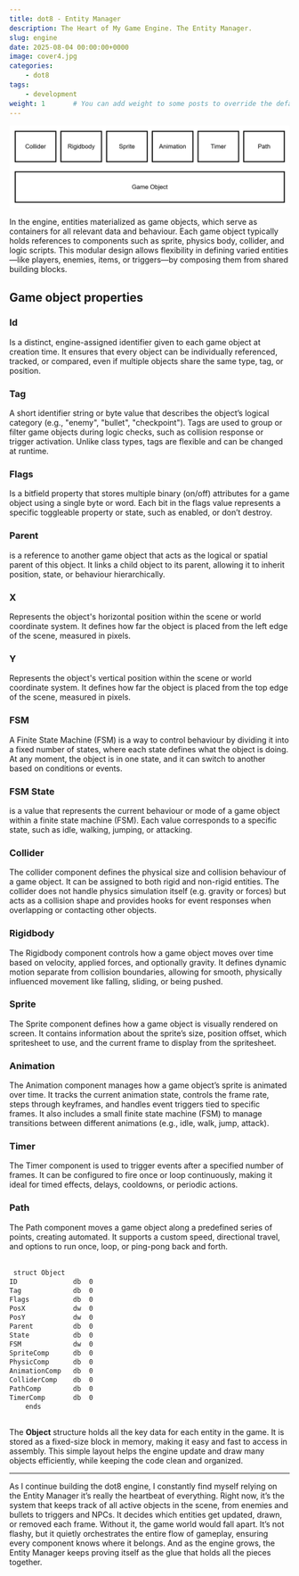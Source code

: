 ```yaml
---
title: dot8 - Entity Manager
description: The Heart of My Game Engine. The Entity Manager.
slug: engine
date: 2025-08-04 00:00:00+0000
image: cover4.jpg
categories:
    - dot8
tags:
    - development
weight: 1       # You can add weight to some posts to override the default sorting (date descending)
---
```


![Diagram](diagram.jpg)

In the engine, entities materialized as game objects, which serve as containers for all relevant data and behaviour. Each game object typically holds references to components such as sprite, physics body, collider, and logic scripts. This modular design allows flexibility in defining varied entities—like players, enemies, items, or triggers—by composing them from shared building blocks.

## Game object properties ##

### Id ###

Is a distinct, engine-assigned identifier given to each game object at creation time. It ensures that every object can be individually referenced, tracked, or compared, even if multiple objects share the same type, tag, or position.

### Tag ###

A short identifier string or byte value that describes the object’s logical category (e.g., "enemy", "bullet", "checkpoint"). Tags are used to group or filter game objects during logic checks, such as collision response or trigger activation. Unlike class types, tags are flexible and can be changed at runtime.

### Flags ###

Is a bitfield property that stores multiple binary (on/off) attributes for a game object using a single byte or word. Each bit in the flags value represents a specific toggleable property or state, such as enabled, or don’t destroy.

### Parent ###

is a reference to another game object that acts as the logical or spatial parent of this object. It links a child object to its parent, allowing it to inherit position, state, or behaviour hierarchically.

### X ###

Represents the object's horizontal position within the scene or world coordinate system. It defines how far the object is placed from the left edge of the scene, measured in pixels.

### Y ###

Represents the object's vertical position within the scene or world coordinate system. It defines how far the object is placed from the top edge of the scene, measured in pixels.

### FSM ###

A Finite State Machine (FSM) is a way to control behaviour by dividing it into a fixed number of states, where each state defines what the object is doing. At any moment, the object is in one state, and it can switch to another based on conditions or events.

### FSM State ###

is a value that represents the current behaviour or mode of a game object within a finite state machine (FSM). Each value corresponds to a specific state, such as idle, walking, jumping, or attacking.

### Collider ###

The collider component defines the physical size and collision behaviour of a game object. It can be assigned to both rigid and non-rigid entities. The collider does not handle physics simulation itself (e.g. gravity or forces) but acts as a collision shape and provides hooks for event responses when overlapping or contacting other objects.

### Rigidbody ###

The Rigidbody component controls how a game object moves over time based on velocity, applied forces, and optionally gravity. It defines dynamic motion separate from collision boundaries, allowing for smooth, physically influenced movement like falling, sliding, or being pushed.

### Sprite ###

The Sprite component defines how a game object is visually rendered on screen. It contains information about the sprite’s size, position offset, which spritesheet to use, and the current frame to display from the spritesheet.

### Animation ###

The Animation component manages how a game object’s sprite is animated over time. It tracks the current animation state, controls the frame rate, steps through keyframes, and handles event triggers tied to specific frames. It also includes a small finite state machine (FSM) to manage transitions between different animations (e.g., idle, walk, jump, attack).

### Timer ###

The Timer component is used to trigger events after a specified number of frames. It can be configured to fire once or loop continuously, making it ideal for timed effects, delays, cooldowns, or periodic actions.

### Path ###

The Path component moves a game object along a predefined series of points, creating automated. It supports a custom speed, directional travel, and options to run once, loop, or ping-pong back and forth.

```text

 struct Object
ID              db  0
Tag             db  0
Flags           db  0
PosX            dw  0
PosY            dw  0
Parent          db  0
State           db  0
FSM             dw  0
SpriteComp      db  0
PhysicComp      db  0
AnimationComp   db  0
ColliderComp    db  0
PathComp        db  0
TimerComp       db  0
    ends
    
```

The **Object** structure holds all the key data for each entity in the game. It is stored as a fixed-size block in memory, making it easy and fast to access in assembly. This simple layout helps the engine update and draw many objects efficiently, while keeping the code clean and organized.

---

As I continue building the dot8 engine, I constantly find myself relying on the Entity Manager it’s really the heartbeat of everything. Right now, it’s the system that keeps track of all active objects in the scene, from enemies and bullets to triggers and NPCs. It decides which entities get updated, drawn, or removed each frame. Without it, the game world would fall apart. It’s not flashy, but it quietly orchestrates the entire flow of gameplay, ensuring every component knows where it belongs. And as the engine grows, the Entity Manager keeps proving itself as the glue that holds all the pieces together.
